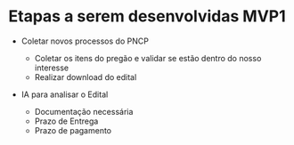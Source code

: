 # Etapas a serem desenvolvidas MVP1

- Coletar novos processos do PNCP
    - Coletar os itens do pregão e validar se estão dentro do nosso interesse
    - Realizar download do edital 


- IA para analisar o Edital
    - Documentação necessária
    - Prazo de Entrega
    - Prazo de pagamento
